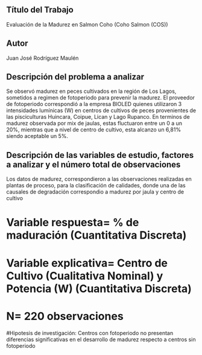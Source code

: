 ## Título del Trabajo
Evaluación de la Madurez en Salmon Coho (Coho Salmon (COS))

## Autor
Juan José Rodríguez Maulén

## Descripción del problema a analizar
Se observó madurez en peces cultivados en la región de Los Lagos, sometidos a regimen de fotoperiodo para prevenir la madurez. El proveedor de fotoperiodo correspondió a la empresa BIOLED quienes utilizaron 3 intensidades lumínicas (W) en centros de cultivos de peces provenientes de las pisciculturas  Huincara, Coipue, Lican y Lago Rupanco. En terminos de madurez observada por mix de jaulas, estas fluctuaron entre un 0 a un 20%, mientras que a nivel de centro de cultivo, esta alcanzo un 6,81% siendo aceptable un 5%.

## Descripción de las variables de estudio, factores a analizar y el número total de observaciones
Los datos de madurez, correspondieron a las observaciones realizadas en plantas de proceso, para la clasificación de calidades, donde una de las causales de degradación correspondio a madurez por jaula y centro de cultivo

# Variable respuesta= % de maduración (Cuantitativa Discreta)
# Variable explicativa= Centro de Cultivo (Cualitativa Nominal) y Potencia (W) (Cuantitativa Discreta)
# N= 220 observaciones

#Hipotesis de investigación: 
Centros con fotoperiodo no presentan diferencias significativas en el desarrollo de madurez respecto a centros sin fotoperiodo